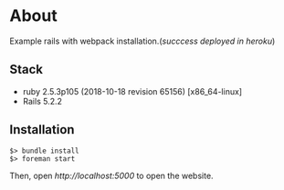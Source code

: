 # About
Example rails with webpack installation.(*succcess deployed in heroku*)

## Stack
- ruby 2.5.3p105 (2018-10-18 revision 65156) [x86_64-linux]
- Rails 5.2.2

## Installation
```
$> bundle install
$> foreman start
```
Then, open *http://localhost:5000* to open the website.
